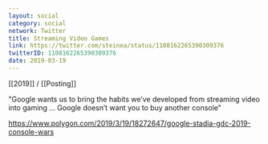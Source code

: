 ```yaml
---
layout: social
category: social
network: Twitter
title: Streaming Video Games
link: https://twitter.com/steinea/status/1108162265390309376
twitterID: 1108162265390309376
date: 2019-03-19
---
```


[[2019]] / [[Posting]]

"Google wants us to bring the habits we’ve developed from streaming video into gaming ... Google doesn’t want you to buy another console"

<https://www.polygon.com/2019/3/19/18272647/google-stadia-gdc-2019-console-wars>
